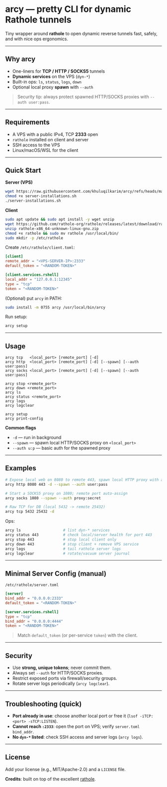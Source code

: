 # arcy — pretty CLI for dynamic Rathole tunnels

Tiny wrapper around **rathole** to open dynamic reverse tunnels fast, safely, and with nice ops ergonomics.

---

## Why arcy

* One-liners for **TCP / HTTP / SOCKS5** tunnels
* **Dynamic services** on the VPS (`dyn-*`)
* Built-in ops: `ls`, `status`, `logs`, `down`
* Optional local proxy **spawn** with `--auth`

> Security tip: always protect spawned HTTP/SOCKS proxies with `--auth user:pass`.

---

## Requirements

* A VPS with a public IPv4, TCP **2333** open
* `rathole` installed on client and server
* SSH access to the VPS
* Linux/macOS/WSL for the client

---

## Quick Start

**Server (VPS)**

```bash
wget https://raw.githubusercontent.com/khuluqilkarim/arcy/refs/heads/main/server-installations.sh
chmod +x server-installations.sh
./server-installations.sh
```

**Client**

```bash
sudo apt update && sudo apt install -y wget unzip
wget https://github.com/rathole-org/rathole/releases/latest/download/rathole-x86_64-unknown-linux-gnu.zip
unzip rathole-x86_64-unknown-linux-gnu.zip
chmod +x rathole && sudo mv rathole /usr/local/bin/
sudo mkdir -p /etc/rathole
```

Create `/etc/rathole/client.toml`:

```toml
[client]
remote_addr = "<VPS-SERVER-IP>:2333"
default_token = "<RANDOM-TOKEN>"

[client.services.rshell]
local_addr = "127.0.0.1:12345"
type = "tcp"
token = "<RANDOM-TOKEN>"
```

(Optional) put `arcy` in PATH:

```bash
sudo install -m 0755 arcy /usr/local/bin/arcy
```

Run setup:

```bash
arcy setup
```

---

## Usage

```
arcy tcp   <local_port> [remote_port] [-d]
arcy http  <local_port> [remote_port] [-d] [--spawn] [--auth user:pass]
arcy socks <local_port> [remote_port] [-d] [--spawn] [--auth user:pass]

arcy stop <remote_port>
arcy down <remote_port>
arcy ls
arcy status <remote_port>
arcy logs
arcy logclear

arcy setup
arcy print-config
```

**Common flags**

* `-d`          — run in background
* `--spawn`     — spawn local HTTP/SOCKS proxy on `<local_port>`
* `--auth u:p`  — basic auth for the spawned proxy

---

## Examples

```bash
# Expose local web on 8080 to remote 443, spawn local HTTP proxy with auth
arcy http 8080 443 -d --spawn --auth user:pass

# Start a SOCKS5 proxy on 1080; remote port auto-assign
arcy socks 1080 --spawn --auth proxy:secret

# Raw TCP for DB (local 5432 -> remote 25432)
arcy tcp 5432 25432 -d
```

Ops:

```bash
arcy ls                   # list dyn-* services
arcy status 443           # check local/server health for port 443
arcy stop 443             # stop local client only
arcy down 443             # stop client + remove VPS service
arcy logs                 # tail rathole server logs
arcy logclear             # rotate/vacuum server journal
```

---

## Minimal Server Config (manual)

`/etc/rathole/server.toml`

```toml
[server]
bind_addr = "0.0.0.0:2333"
default_token = "<RANDOM-TOKEN>"

[server.services.rshell]
type = "tcp"
bind_addr = "0.0.0.0:4444"
token = "<RANDOM-TOKEN>"
```

> Match `default_token` (or per-service `token`) with the client.

---

## Security

* Use **strong, unique tokens**; never commit them.
* Always set `--auth` for HTTP/SOCKS proxies.
* Restrict exposed ports via firewall/security groups.
* Rotate server logs periodically (`arcy logclear`).

---

## Troubleshooting (quick)

* **Port already in use**: choose another local port or free it (`lsof -iTCP:<port> -sTCP:LISTEN`).
* **Cannot reach `:2333`**: open the port on VPS; verify `server.toml` `bind_addr`.
* **No `dyn-*` listed**: check SSH access and server logs (`arcy logs`).

---

## License

Add your license (e.g., MIT/Apache-2.0) and a `LICENSE` file.

**Credits**: built on top of the excellent [rathole](https://github.com/rathole-org/rathole).
